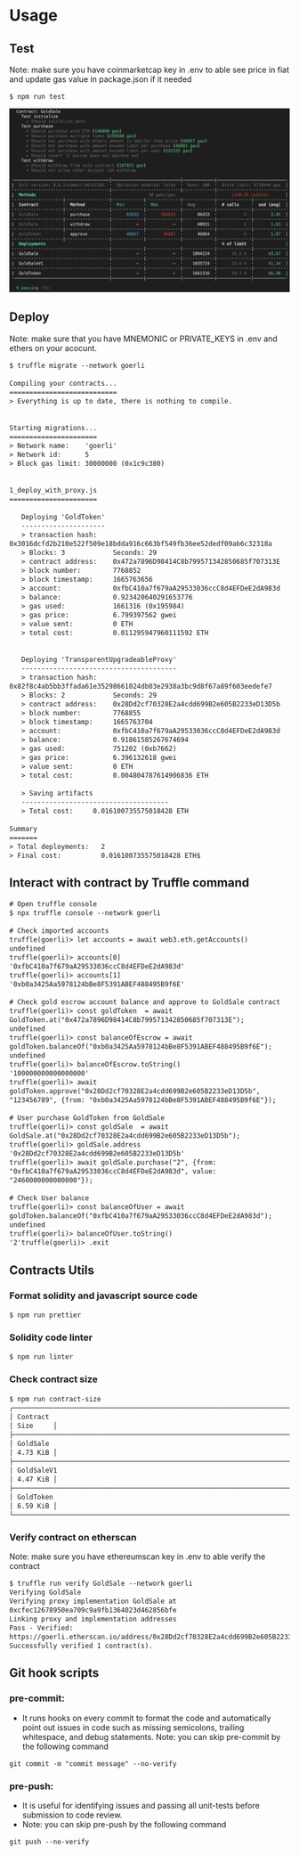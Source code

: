 # Usage

## Test
Note: make sure you have coinmarketcap key in .env to able see price in fiat and update gas value in package.json if it needed
```
$ npm run test
```
![unit-test-result](./images/unit-test-result.png)

## Deploy
Note: make sure that you have MNEMONIC or PRIVATE_KEYS in .env and ethers on your acocunt.
```
$ truffle migrate --network goerli

Compiling your contracts...
===========================
> Everything is up to date, there is nothing to compile.


Starting migrations...
======================
> Network name:    'goerli'
> Network id:      5
> Block gas limit: 30000000 (0x1c9c380)


1_deploy_with_proxy.js
======================

   Deploying 'GoldToken'
   ---------------------
   > transaction hash:    0x3016dcfd2b210e522f509e18bdda916c663bf549fb36ee52dedf09ab6c32318a
   > Blocks: 3            Seconds: 29
   > contract address:    0x472a7896D98414C8b799571342850685f707313E
   > block number:        7768852
   > block timestamp:     1665763656
   > account:             0xfbC410a7f679aA29533036ccC8d4EFDeE2dA983d
   > balance:             0.923420640291653776
   > gas used:            1661316 (0x195984)
   > gas price:           6.799397562 gwei
   > value sent:          0 ETH
   > total cost:          0.011295947960111592 ETH


   Deploying 'TransparentUpgradeableProxy'
   ---------------------------------------
   > transaction hash:    0x82f8c4ab5bb3ffada61e35298661024db03e2938a3bc9d8f67a89f603eedefe7
   > Blocks: 2            Seconds: 29
   > contract address:    0x28Dd2cf70328E2a4cdd699B2e605B2233eD13D5b
   > block number:        7768855
   > block timestamp:     1665763704
   > account:             0xfbC410a7f679aA29533036ccC8d4EFDeE2dA983d
   > balance:             0.91861585267674694
   > gas used:            751202 (0xb7662)
   > gas price:           6.396132618 gwei
   > value sent:          0 ETH
   > total cost:          0.004804787614906836 ETH

   > Saving artifacts
   -------------------------------------
   > Total cost:     0.016100735575018428 ETH

Summary
=======
> Total deployments:   2
> Final cost:          0.016100735575018428 ETH$
```

## Interact with contract by Truffle command

```
# Open truffle console
$ npx truffle console --network goerli

# Check imported accounts
truffle(goerli)> let accounts = await web3.eth.getAccounts()
undefined
truffle(goerli)> accounts[0]
'0xfbC410a7f679aA29533036ccC8d4EFDeE2dA983d'
truffle(goerli)> accounts[1]
'0xb0a3425Aa5978124bBe8F5391ABEF488495B9f6E'

# Check gold escrow account balance and approve to GoldSale contract
truffle(goerli)> const goldToken  = await GoldToken.at("0x472a7896D98414C8b799571342850685f707313E");
undefined
truffle(goerli)> const balanceOfEscrow = await goldToken.balanceOf("0xb0a3425Aa5978124bBe8F5391ABEF488495B9f6E");
undefined
truffle(goerli)> balanceOfEscrow.toString()
'100000000000000000'
truffle(goerli)> await goldToken.approve("0x28Dd2cf70328E2a4cdd699B2e605B2233eD13D5b", "123456789", {from: "0xb0a3425Aa5978124bBe8F5391ABEF488495B9f6E"});

# User purchase GoldToken from GoldSale
truffle(goerli)> const goldSale  = await GoldSale.at("0x28Dd2cf70328E2a4cdd699B2e605B2233eD13D5b");
truffle(goerli)> goldSale.address
'0x28Dd2cf70328E2a4cdd699B2e605B2233eD13D5b'
truffle(goerli)> await goldSale.purchase("2", {from: "0xfbC410a7f679aA29533036ccC8d4EFDeE2dA983d", value: "2460000000000000"});

# Check User balance
truffle(goerli)> const balanceOfUser = await goldToken.balanceOf("0xfbC410a7f679aA29533036ccC8d4EFDeE2dA983d");
undefined
truffle(goerli)> balanceOfUser.toString()
'2'truffle(goerli)> .exit
```

## Contracts Utils

### Format solidity and javascript source code
```
$ npm run prettier
```

### Solidity code linter
```
$ npm run linter
```

### Check contract size
```
$ npm run contract-size
┌──────────────────────────────────────────────────────────────────────┬──────────┐
│ Contract                                                             │ Size     │
├──────────────────────────────────────────────────────────────────────┼──────────┤
│ GoldSale                                                             │ 4.73 KiB │
├──────────────────────────────────────────────────────────────────────┼──────────┤
│ GoldSaleV1                                                           │ 4.47 KiB │
├──────────────────────────────────────────────────────────────────────┼──────────┤
│ GoldToken                                                            │ 6.59 KiB │
└──────────────────────────────────────────────────────────────────────┴──────────┘
```

### Verify contract on etherscan
Note: make sure you have ethereumscan key in .env to able verify the contract
```
$ truffle run verify GoldSale --network goerli
Verifying GoldSale
Verifying proxy implementation GoldSale at 0xcfec12678950ea709c9a9fb1364023d462856bfe
Linking proxy and implementation addresses
Pass - Verified: https://goerli.etherscan.io/address/0x28Dd2cf70328E2a4cdd699B2e605B2233eD13D5b#code
Successfully verified 1 contract(s).
```

## Git hook scripts
### pre-commit: 
- It runs hooks on every commit to format the code and automatically point out issues in code such as missing semicolons, trailing whitespace, and debug statements.
Note: you can skip pre-commit by the following command
```
git commit -m "commit message" --no-verify
```

### pre-push: 
- It is useful for identifying issues and passing all unit-tests before submission to code review.
- Note: you can skip pre-push by the following command
```
git push --no-verify
```
